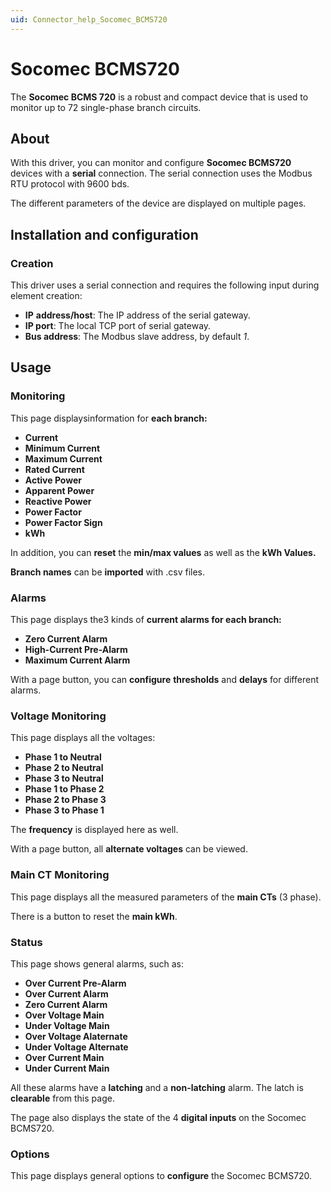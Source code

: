 ```yaml
---
uid: Connector_help_Socomec_BCMS720
---
```


# Socomec BCMS720

The **Socomec BCMS 720** is a robust and compact device that is used to monitor up to 72 single-phase branch circuits.

## About

With this driver, you can monitor and configure **Socomec BCMS720** devices with a **serial** connection. The serial connection uses the Modbus RTU protocol with 9600 bds.

The different parameters of the device are displayed on multiple pages.

## Installation and configuration

### Creation

This driver uses a serial connection and requires the following input during element creation:

- **IP** **address/host**: The IP address of the serial gateway.
- **IP port**: The local TCP port of serial gateway.
- **Bus address**: The Modbus slave address, by default *1*.

## Usage

### Monitoring

This page displaysinformation for **each branch:**

- **Current**
- **Minimum Current**
- **Maximum Current**
- **Rated Current**
- **Active Power**
- **Apparent Power**
- **Reactive Power**
- **Power Factor**
- **Power Factor Sign**
- **kWh**

In addition, you can **reset** the **min/max values** as well as the **kWh Values.**

**Branch names** can be **imported** with .csv files.

### Alarms

This page displays the3 kinds of **current alarms for each branch:**

- **Zero Current Alarm**
- **High-Current Pre-Alarm**
- **Maximum Current Alarm**

With a page button, you can **configure** **thresholds** and **delays** for different alarms.

### Voltage Monitoring

This page displays all the voltages:

- **Phase 1 to Neutral**
- **Phase 2 to Neutral**
- **Phase 3 to Neutral**
- **Phase 1 to Phase 2**
- **Phase 2 to Phase 3**
- **Phase 3 to Phase 1**

The **frequency** is displayed here as well.

With a page button, all **alternate voltages** can be viewed.

### Main CT Monitoring

This page displays all the measured parameters of the **main CTs** (3 phase).

There is a button to reset the **main kWh**.

### Status

This page shows general alarms, such as:

- **Over Current Pre-Alarm**
- **Over Current Alarm**
- **Zero Current Alarm**
- **Over Voltage Main**
- **Under Voltage Main**
- **Over Voltage Alaternate**
- **Under Voltage Alternate**
- **Over Current Main**
- **Under Current Main**

All these alarms have a **latching** and a **non-latching** alarm. The latch is **clearable** from this page.

The page also displays the state of the 4 **digital inputs** on the Socomec BCMS720.

### Options

This page displays general options to **configure** the Socomec BCMS720.
